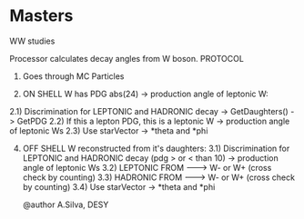 # Masters
WW studies

Processor calculates decay angles from W boson.
PROTOCOL
1) Goes through MC Particles
  
2) ON SHELL W has PDG abs(24) -> production angle of leptonic W:

2.1) Discrimination for LEPTONIC and HADRONIC decay -> GetDaughters() -> GetPDG 
2.2) If this a lepton PDG, this is a leptonic W -> production angle of leptonic Ws
2.3) Use starVector -> *theta and *phi
  
4) OFF SHELL W reconstructed from it's daughters:
   3.1) Discrimination for LEPTONIC and HADRONIC decay (pdg > or < than 10) -> production angle of leptonic Ws
   3.2) LEPTONIC FROM ---> W- or W+ (cross check by counting)
   3.3) HADRONIC FROM ---> W- or W+ (cross check by counting)
   3.4) Use starVector -> *theta and *phi
  
   @author A.Silva, DESY
